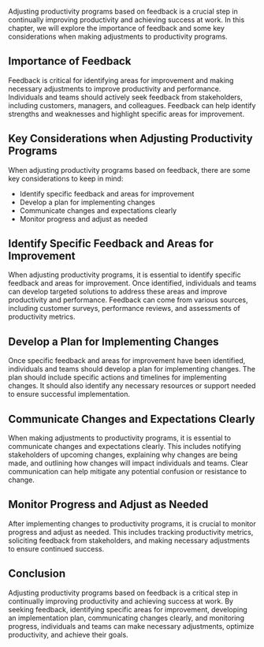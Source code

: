 
Adjusting productivity programs based on feedback is a crucial step in continually improving productivity and achieving success at work. In this chapter, we will explore the importance of feedback and some key considerations when making adjustments to productivity programs.

## Importance of Feedback

Feedback is critical for identifying areas for improvement and making necessary adjustments to improve productivity and performance. Individuals and teams should actively seek feedback from stakeholders, including customers, managers, and colleagues. Feedback can help identify strengths and weaknesses and highlight specific areas for improvement.

## Key Considerations when Adjusting Productivity Programs

When adjusting productivity programs based on feedback, there are some key considerations to keep in mind:

- Identify specific feedback and areas for improvement
- Develop a plan for implementing changes
- Communicate changes and expectations clearly
- Monitor progress and adjust as needed

## Identify Specific Feedback and Areas for Improvement

When adjusting productivity programs, it is essential to identify specific feedback and areas for improvement. Once identified, individuals and teams can develop targeted solutions to address these areas and improve productivity and performance. Feedback can come from various sources, including customer surveys, performance reviews, and assessments of productivity metrics.

## Develop a Plan for Implementing Changes

Once specific feedback and areas for improvement have been identified, individuals and teams should develop a plan for implementing changes. The plan should include specific actions and timelines for implementing changes. It should also identify any necessary resources or support needed to ensure successful implementation.

## Communicate Changes and Expectations Clearly

When making adjustments to productivity programs, it is essential to communicate changes and expectations clearly. This includes notifying stakeholders of upcoming changes, explaining why changes are being made, and outlining how changes will impact individuals and teams. Clear communication can help mitigate any potential confusion or resistance to change.

## Monitor Progress and Adjust as Needed

After implementing changes to productivity programs, it is crucial to monitor progress and adjust as needed. This includes tracking productivity metrics, soliciting feedback from stakeholders, and making necessary adjustments to ensure continued success.

## Conclusion

Adjusting productivity programs based on feedback is a critical step in continually improving productivity and achieving success at work. By seeking feedback, identifying specific areas for improvement, developing an implementation plan, communicating changes clearly, and monitoring progress, individuals and teams can make necessary adjustments, optimize productivity, and achieve their goals.
